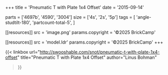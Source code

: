 +++
title = 'Pneumatic T with Plate 1x4 Offset'
date  = '2015-09-14'

parts = ['4697b', '4590', '3004']
size  = ['4s', '2s', '5p']
tags  = [
  'angle-studtilt-180',
  'partcount-total-5',
]

[[resources]]
src              = 'image.png'
params.copyright = '©2025 BrickCamp'

[[resources]]
src              = 'model.ldr'
params.copyright = '©2025 BrickCamp'
+++

{{< linkbox
    url="http://swooshable.com/snot/pneumatic-t-with-plate-1x4-offset"
    title="Pneumatic T with Plate 1x4 Offset"
    author="Linus Bohman"
>}}
